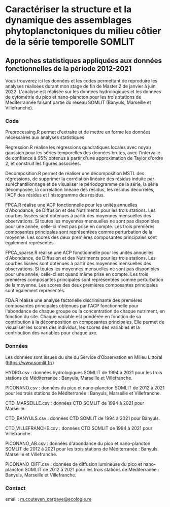# Caractériser la structure et la dynamique des assemblages phytoplanctoniques du milieu côtier de la série temporelle SOMLIT
## Approches statistiques appliquées aux données fonctionnelles de la période 2012-2021

Vous trouverez ici les données et les codes permettant de reproduire les analyses réalisées durant mon stage de fin de Master 2 de janvier à juin 2022. 
L'analyse est réalisée sur les données hydrologiques et les données de cytométrie du pico et nano-plancton pour les trois stations de Méditerrannée 
faisant partie du réseau SOMLIT (Banyuls, Marseille et Villefranche). 

### Code

Preprocessing.R permet d'extraire et de mettre en forme les données nécessaires aux analyses statistiques

Regression.R réalise les régressions quadratiques locales avec noyau gaussien pour les séries temporelles des données brutes, avec l'intervalle de confiance à 95% obtenus à partir d'une approximation de Taylor d'ordre 2, et construit les figures associées. 

Decomposition.R permet de réaliser une décomposition MSTL des régressions, de supprimer la corrélation linéaire des résidus induite par suréchantillonnage et de visualiser le périodogramme de la série, la série décomposée, la corrélation linéaire des résidus, les résidus décorrélés, l'ACF des résidus et l'histogramme des résidus.  

FPCA.R réalise une ACP fonctionnelle pour les unités annuelles d'Abondance, de Diffusion et des Nutriments pour les trois stations. Les courbes lissées sont obtenues à partir des moyennes mensuelles des observations. Si toutes les moyennes mensuelles ne sont pas disponibles pour une année, celle-ci n'est pas prise en compte. Les trois premières composantes principales sont représentées comme perturbation de la moyenne. Les scores des deux premières composantes principales sont également représentés. 

FPCA_sparse.R réalise une ACP fonctionnelle pour les unités annuelles d'Abondance, de Diffusion et des Nutriments pour les trois stations. Les courbes lissées sont obtenues à partir des moyennes mensuelles des observations. Si toutes les moyennes mensuelles ne sont pas disponibles pour une année, celle-ci est quand même prise en compte. Les trois premières composantes principales sont représentées comme perturbation de la moyenne. Les scores des deux premières composantes principales sont également représentés. 

FDA.R réalise une analyse factorielle discriminante des premières composantes principales obtenues par l'ACP fonctionnelle pour l'abondance de chaque groupe ou la concentration de chaque nutriment, en fonction du site. Chaque variable est pondérée en fonction de sa contribution à la décomposition en composantes principales. Elle permet de visualiser les scores des individus, les scores des variables et la contribution des variables pour chaque axe.


### Données

Les données sont issues du site du Service d’Observation en Milieu Littoral (https://www.somlit.fr/)

HYDRO.csv : données hydrologiques SOMLIT de 1994 à 2021 pour les trois stations de Méditerranée : Banyuls, Marseille et Villefranche. 

PICONANO.csv : données du pico et nano-plancton SOMLIT de 2012 à 2021 pour les trois stations de Méditerranée : Banyuls, Marseille et Villefranche. 

CTD_MARSEILLE.csv : données CTD SOMLIT de 1994 à 2021 pour Marseille. 

CTD_BANYULS.csv : données CTD SOMLIT de 1994 à 2021 pour Banyuls.

CTD_VILLEFRANCHE.csv : données CTD SOMLIT de 1994 à 2021 pour Villefranche. 

PICONANO_AB.csv : données d'abondance du pico et nano-plancton SOMLIT de 2012 à 2021 pour les trois stations de Méditerranée : Banyuls, Marseille et Villefranche.

PICONANO_DIFF.csv : données de diffusion lumineuse du pico et nano-plancton SOMLIT de 2012 à 2021 pour les trois stations de Méditerranée : Banyuls, Marseille et Villefranche.

### Contact 

email : m.couteyen_carpaye@ecologie.re
